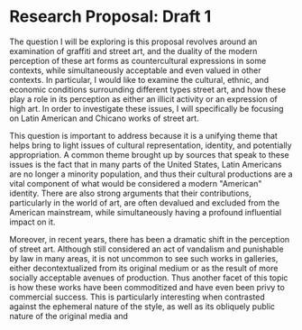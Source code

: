# Research Proposal: Draft 1

The question I will be exploring is this proposal revolves around an examination of graffiti and street art, and the duality of the modern perception of these art forms as countercultural expressions in some contexts, while simultaneously acceptable and even valued in other contexts. In particular, I would like to examine the cultural, ethnic, and economic conditions surrounding different types street art, and how these play a role in its perception as either an illicit activity or an expression of high art. In order to investigate these issues, I will specifically be focusing on Latin American and Chicano works of street art.

This question is important to address because it is a unifying theme that helps bring to light issues of cultural representation, identity, and potentially appropriation. A common theme brought up by sources that speak to these issues is the fact that in many parts of the United States, Latin Americans are no longer a minority population, and thus their cultural productions are a vital component of what would be considered a modern "American" identity. There are also strong arguments that their contributions, particularly in the world of art, are often devalued and excluded from the American mainstream, while simultaneously having a profound influential impact on it. 

Moreover, in recent years, there has been a dramatic shift in the perception of street art. Although still considered an act of vandalism and punishable by law in many areas, it is not uncommon to see such works in galleries, either decontextualized from its original medium or as the result of more socially acceptable avenues of production. Thus another facet of this topic is how these works have been commoditized and have even been privy to commercial success. This is particularly interesting when contrasted against the ephemeral nature of the style, as well as its obliquely public nature of the original media and 